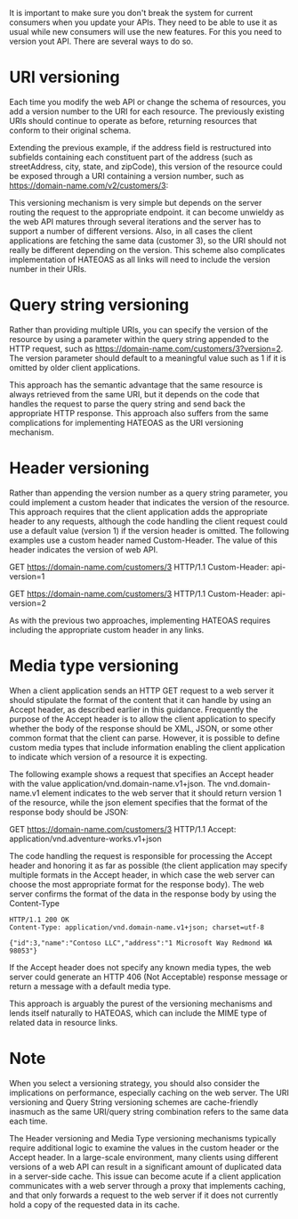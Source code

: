 
It is important to make sure you don't break the system for current consumers when you update your APIs.
They need to be able to use it as usual while new consumers will use the new features.
For this you need to version yout API.
There are several ways to do so.

# URI versioning

Each time you modify the web API or change the schema of resources, you add a version number to the URI for each resource. The previously existing URIs should continue to operate as before, returning resources that conform to their original schema.

Extending the previous example, if the address field is restructured into subfields containing each constituent part of the address (such as streetAddress, city, state, and zipCode), this version of the resource could be exposed through a URI containing a version number, such as https://domain-name.com/v2/customers/3:

This versioning mechanism is very simple but depends on the server routing the request to the appropriate endpoint.
it can become unwieldy as the web API matures through several iterations and the server has to support a number of different versions. Also, in all cases the client applications are fetching the same data (customer 3), so the URI should not really be different depending on the version. This scheme also complicates implementation of HATEOAS as all links will need to include the version number in their URIs.

# Query string versioning

Rather than providing multiple URIs, you can specify the version of the resource by using a parameter within the query string appended to the HTTP request, such as https://domain-name.com/customers/3?version=2. The version parameter should default to a meaningful value such as 1 if it is omitted by older client applications.

This approach has the semantic advantage that the same resource is always retrieved from the same URI, but it depends on the code that handles the request to parse the query string and send back the appropriate HTTP response. This approach also suffers from the same complications for implementing HATEOAS as the URI versioning mechanism.

# Header versioning

Rather than appending the version number as a query string parameter, you could implement a custom header that indicates the version of the resource. This approach requires that the client application adds the appropriate header to any requests, although the code handling the client request could use a default value (version 1) if the version header is omitted. The following examples use a custom header named Custom-Header. The value of this header indicates the version of web API.

GET https://domain-name.com/customers/3 HTTP/1.1
Custom-Header: api-version=1

GET https://domain-name.com/customers/3 HTTP/1.1
Custom-Header: api-version=2

As with the previous two approaches, implementing HATEOAS requires including the appropriate custom header in any links.

# Media type versioning

When a client application sends an HTTP GET request to a web server it should stipulate the format of the content that it can handle by using an Accept header, as described earlier in this guidance. Frequently the purpose of the Accept header is to allow the client application to specify whether the body of the response should be XML, JSON, or some other common format that the client can parse. However, it is possible to define custom media types that include information enabling the client application to indicate which version of a resource it is expecting.

The following example shows a request that specifies an Accept header with the value application/vnd.domain-name.v1+json. The vnd.domain-name.v1 element indicates to the web server that it should return version 1 of the resource, while the json element specifies that the format of the response body should be JSON:

GET https://domain-name.com/customers/3 HTTP/1.1
Accept: application/vnd.adventure-works.v1+json

The code handling the request is responsible for processing the Accept header and honoring it as far as possible (the client application may specify multiple formats in the Accept header, in which case the web server can choose the most appropriate format for the response body). The web server confirms the format of the data in the response body by using the Content-Type 

```
HTTP/1.1 200 OK
Content-Type: application/vnd.domain-name.v1+json; charset=utf-8

{"id":3,"name":"Contoso LLC","address":"1 Microsoft Way Redmond WA 98053"}
```

If the Accept header does not specify any known media types, the web server could generate an HTTP 406 (Not Acceptable) response message or return a message with a default media type.

This approach is arguably the purest of the versioning mechanisms and lends itself naturally to HATEOAS, which can include the MIME type of related data in resource links.

# Note

When you select a versioning strategy, you should also consider the implications on performance, especially caching on the web server. The URI versioning and Query String versioning schemes are cache-friendly inasmuch as the same URI/query string combination refers to the same data each time.

The Header versioning and Media Type versioning mechanisms typically require additional logic to examine the values in the custom header or the Accept header. In a large-scale environment, many clients using different versions of a web API can result in a significant amount of duplicated data in a server-side cache. This issue can become acute if a client application communicates with a web server through a proxy that implements caching, and that only forwards a request to the web server if it does not currently hold a copy of the requested data in its cache.

